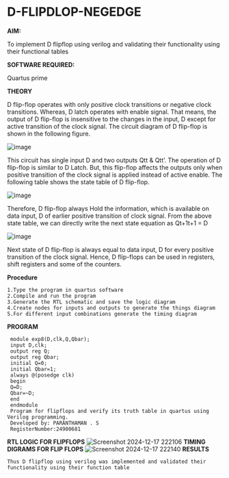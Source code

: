 # D-FLIPDLOP-NEGEDGE

**AIM:**

To implement  D flipflop using verilog and validating their functionality using their functional tables

**SOFTWARE REQUIRED:**

Quartus prime

**THEORY**

D flip-flop operates with only positive clock transitions or negative clock transitions. Whereas, D latch operates with enable signal. That means, the output of D flip-flop is insensitive to the changes in the input, D except for active transition of the clock signal. The circuit diagram of D flip-flop is shown in the following figure.

![image](https://github.com/naavaneetha/D-FLIPDLOP-NEGEDGE/assets/154305477/48c81fe8-bc3f-40e7-95e2-519fc155ad51)

This circuit has single input D and two outputs Qtt & Qtt’. The operation of D flip-flop is similar to D Latch. But, this flip-flop affects the outputs only when positive transition of the clock signal is applied instead of active enable. The following table shows the state table of D flip-flop.

![image](https://github.com/naavaneetha/D-FLIPDLOP-NEGEDGE/assets/154305477/e5f3fda7-68ec-4a3a-a0a4-cf6f9cc4ab55)

Therefore, D flip-flop always Hold the information, which is available on data input, D of earlier positive transition of clock signal. From the above state table, we can directly write the next state equation as Qt+1t+1 = D

![image](https://github.com/naavaneetha/D-FLIPDLOP-NEGEDGE/assets/154305477/8592c0d8-2917-4142-91b9-d6c30dd891d2)

Next state of D flip-flop is always equal to data input, D for every positive transition of the clock signal. Hence, D flip-flops can be used in registers, shift registers and some of the counters.

**Procedure**

```
1.Type the program in quartus software
2.Compile and run the program
3.Generate the RTL schematic and save the logic diagram
4.Create nodes for inputs and outputs to generate the things diagram
5.For different input combinations generate the timing diagram
```

**PROGRAM**

```
 module exp8(D,clk,Q,Qbar);
 input D,clk;
 output reg Q;
 output reg Qbar;
 initial Q=0;
 initial Qbar=1;
 always @(posedge clk)
 begin
 Q=D;
 Qbar=~D;
 end
 endmodule
 Program for flipflops and verify its truth table in quartus using Verilog programming.
 Developed by: PARANTHAMAN . S
 RegisterNumber:24900681
```

**RTL LOGIC FOR FLIPFLOPS**
![Screenshot 2024-12-17 222106](https://github.com/user-attachments/assets/5149c7f5-09d7-460a-90fc-d2d57c58b447)
**TIMING DIGRAMS FOR FLIP FLOPS**
![Screenshot 2024-12-17 222140](https://github.com/user-attachments/assets/0909810a-4c42-4a68-b929-fc73f8e296a0)
**RESULTS**
 ```
Thus D flipflop using verilog was implemented and validated their functionality using their function table
```
